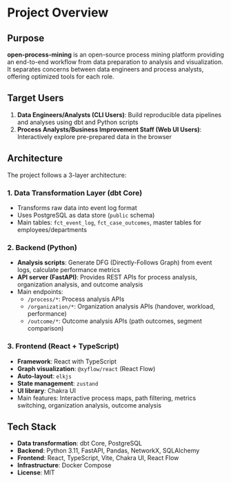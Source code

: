 # Project Overview

## Purpose

**open-process-mining** is an open-source process mining platform providing an end-to-end workflow from data preparation to analysis and visualization. It separates concerns between data engineers and process analysts, offering optimized tools for each role.

## Target Users

1. **Data Engineers/Analysts (CLI Users)**: Build reproducible data pipelines and analyses using dbt and Python scripts
2. **Process Analysts/Business Improvement Staff (Web UI Users)**: Interactively explore pre-prepared data in the browser

## Architecture

The project follows a 3-layer architecture:

### 1. Data Transformation Layer (dbt Core)

- Transforms raw data into event log format
- Uses PostgreSQL as data store (`public` schema)
- Main tables: `fct_event_log`, `fct_case_outcomes`, master tables for employees/departments

### 2. Backend (Python)

- **Analysis scripts**: Generate DFG (Directly-Follows Graph) from event logs, calculate performance metrics
- **API server (FastAPI)**: Provides REST APIs for process analysis, organization analysis, and outcome analysis
- Main endpoints:
  - `/process/*`: Process analysis APIs
  - `/organization/*`: Organization analysis APIs (handover, workload, performance)
  - `/outcome/*`: Outcome analysis APIs (path outcomes, segment comparison)

### 3. Frontend (React + TypeScript)

- **Framework**: React with TypeScript
- **Graph visualization**: `@xyflow/react` (React Flow)
- **Auto-layout**: `elkjs`
- **State management**: `zustand`
- **UI library**: Chakra UI
- Main features: Interactive process maps, path filtering, metrics switching, organization analysis, outcome analysis

## Tech Stack

- **Data transformation**: dbt Core, PostgreSQL
- **Backend**: Python 3.11, FastAPI, Pandas, NetworkX, SQLAlchemy
- **Frontend**: React, TypeScript, Vite, Chakra UI, React Flow
- **Infrastructure**: Docker Compose
- **License**: MIT
